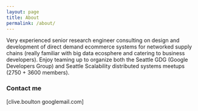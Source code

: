 ```yaml
---
layout: page
title: About
permalink: /about/
---
```

Very experienced senior research engineer consulting on design and development of direct demand ecommerce systems for networked supply chains (really familiar with big data ecosphere and catering to business developers). Enjoy teaming up to organize both the Seattle GDG (Google Developers Group) and Seattle Scalability distributed systems meetups (2750 + 3600 members). 

### Contact me

[clive.boulton googlemail.com]

